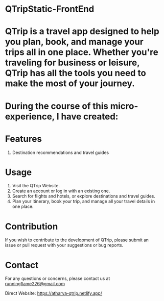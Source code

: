 # QTripStatic-FrontEnd
# QTrip is a travel app designed to help you plan, book, and manage your trips all in one place. Whether you're traveling for business or leisure, QTrip has all the tools you need to make the most of your journey.

# During the course of this micro-experience, I have created:

# Features

1) Destination recommendations and travel guides

# Usage 

1) Visit the QTrip Website.
2) Create an account or log in with an existing one.
3) Search for flights and hotels, or explore destinations and travel guides.
4) Plan your itinerary, book your trip, and manage all your travel details in one place.

# Contribution

If you wish to contribute to the development of QTrip, please submit an issue or pull request with your suggestions or bug reports.

# Contact

For any questions or concerns, please contact us at runningflame226@gmail.com

Direct Website: https://atharva-qtrip.netlify.app/
